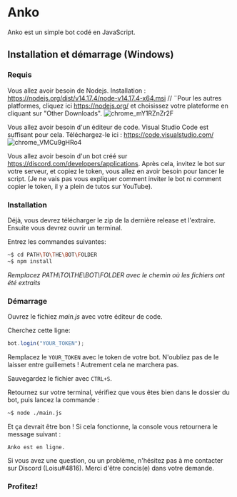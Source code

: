 # Anko

Anko est un simple bot codé en JavaScript.

## Installation et démarrage (Windows)

### Requis
Vous allez avoir besoin de Nodejs. Installation : https://nodejs.org/dist/v14.17.4/node-v14.17.4-x64.msi // ¨Pour les autres platformes, cliquez ici https://nodejs.org/ et choisissez votre plateforme en cliquant sur "Other Downloads".
![chrome_mY1RZnZr2F](https://user-images.githubusercontent.com/76608613/127999616-7cc00ce4-7f61-41f7-ae71-12ccb4f38949.png)

Vous allez avoir besoin d'un éditeur de code. Visual Studio Code est suffisant pour cela. Téléchargez-le ici : https://code.visualstudio.com/
![chrome_VMCu9gHRo4](https://user-images.githubusercontent.com/76608613/127999498-2dff368b-c9c3-4d21-93a6-32bd0512b2a9.png)

Vous allez avoir besoin d'un bot créé sur https://discord.com/developers/applications.
Après cela, invitez le bot sur votre serveur, et copiez le token, vous allez en avoir besoin pour lancer le script. (Je ne vais pas vous expliquer comment inviter le bot ni comment copier le token, il y a plein de tutos sur YouTube).

### Installation

Déjà, vous devrez télécharger le zip de la dernière release et l'extraire.
Ensuite vous devrez ouvrir un terminal.

Entrez les commandes suivantes:
```bash
~$ cd PATH\TO\THE\BOT\FOLDER
~$ npm install
```
*Remplacez PATH\TO\THE\BOT\FOLDER avec le chemin où les fichiers ont été extraits*

### Démarrage

Ouvrez le fichiez *main.js* avec votre éditeur de code.

Cherchez cette ligne:
```javascript
bot.login("YOUR_TOKEN");
```

Remplacez le `YOUR_TOKEN` avec le token de votre bot. N'oubliez pas de le laisser entre guillemets ! Autrement cela ne marchera pas.

Sauvegardez le fichier avec `CTRL+S`.

Retournez sur votre terminal, vérifiez que vous êtes bien dans le dossier du bot, puis lancez la commande :
```bash
~$ node ./main.js
```

Et ça devrait être bon ! Si cela fonctionne, la console vous retournera le message suivant :
```shell
Anko est en ligne.
```

Si vous avez une question, ou un problème, n'hésitez pas à me contacter sur Discord (Loisu#4816). Merci d'être concis(e) dans votre demande.

### Profitez!



